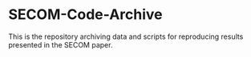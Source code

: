 # SECOM-Code-Archive

This is the repository archiving data and scripts for reproducing results presented in the SECOM paper.